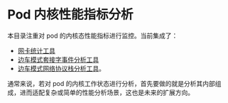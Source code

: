 # Pod 内核性能指标分析

本目录注重对 pod 的内核态性能指标进行监控。当前集成了：

- [网卡统计工具](nic.go)
- [边车模式套接字事件分析工具](socket.go)
- [边车模式网络协议栈分析工具](stack.go)。

通常来说，若对 pod 的内核工作状态进行分析，首先要做的就是分析其内部组成，进而适配复杂或简单的性能分析场景，这也是未来的扩展方向。
